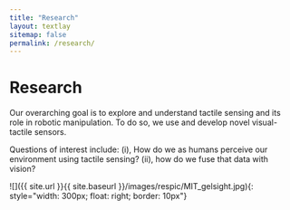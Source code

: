 ```yaml
---
title: "Research"
layout: textlay
sitemap: false
permalink: /research/
---
```


# Research

Our overarching goal is to explore and understand tactile sensing and its
role in robotic manipulation.
To do so, we use and develop novel
visual-tactile sensors.

Questions of interest include: (i), How do we as humans perceive our
environment using tactile sensing?
(ii), how do we fuse that data with vision?
 
![]({{ site.url }}{{ site.baseurl }}/images/respic/MIT_gelsight.jpg){: style="width: 300px; float: right; border: 10px"}
